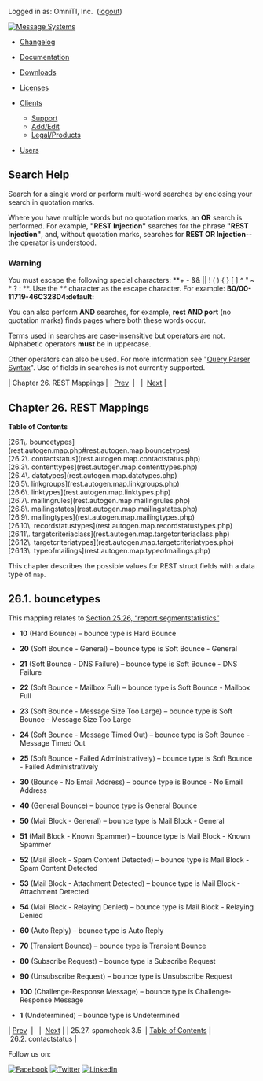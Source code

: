 Logged in as: OmniTI, Inc.  ([logout](https://support.messagesystems.com/logout.php))

[![Message Systems](https://support.messagesystems.com/images/ms-white205.png)](https://support.messagesystems.com/start.php) 

*   [Changelog](https://support.messagesystems.com/start.php?show=changelog)
*   [Documentation](https://support.messagesystems.com/docs/)
*   [Downloads](https://support.messagesystems.com/start.php)

*   [Licenses](https://support.messagesystems.com/license_summary.php)
*   <a href="">Clients</a>
    *   [Support](https://support.messagesystems.com/cs.php)
    *   [Add/Edit](https://support.messagesystems.com/edit_client.php)
    *   [Legal/Products](https://support.messagesystems.com/edit_products.php)
*   [Users](https://support.messagesystems.com/edit_customer.php)

## Search Help

Search for a single word or perform multi-word searches by enclosing your search in quotation marks.

Where you have multiple words but no quotation marks, an **OR** search is performed. For example, **"REST Injection"** searches for the phrase **"REST Injection"**, and, without quotation marks, searches for **REST OR Injection**--the operator is understood.

### Warning

You must escape the following special characters: **+ - && || ! ( ) { } [ ] ^ " ~ * ? : \**. Use the **\** character as the escape character. For example: **B0/00-11719-46C328D4\:default\:**

You can also perform **AND** searches, for example, **rest AND port** (no quotation marks) finds pages where both these words occur.

Terms used in searches are case-insensitive but operators are not. Alphabetic operators **must** be in uppercase.

Other operators can also be used. For more information see "[Query Parser Syntax](https://lucene.apache.org/core/old_versioned_docs/versions/3_0_0/queryparsersyntax.html)". Use of fields in searches is not currently supported.

| Chapter 26. REST Mappings |
| [Prev](rest.autogen.struct.spamcheck3.5.php)  |   |  [Next](rest.autogen.map.contactstatus.php) |

## Chapter 26. REST Mappings

**Table of Contents**

<dl class="toc">

<dt>[26.1\. bouncetypes](rest.autogen.map.php#rest.autogen.map.bouncetypes)</dt>

<dt>[26.2\. contactstatus](rest.autogen.map.contactstatus.php)</dt>

<dt>[26.3\. contenttypes](rest.autogen.map.contenttypes.php)</dt>

<dt>[26.4\. datatypes](rest.autogen.map.datatypes.php)</dt>

<dt>[26.5\. linkgroups](rest.autogen.map.linkgroups.php)</dt>

<dt>[26.6\. linktypes](rest.autogen.map.linktypes.php)</dt>

<dt>[26.7\. mailingrules](rest.autogen.map.mailingrules.php)</dt>

<dt>[26.8\. mailingstates](rest.autogen.map.mailingstates.php)</dt>

<dt>[26.9\. mailingtypes](rest.autogen.map.mailingtypes.php)</dt>

<dt>[26.10\. recordstatustypes](rest.autogen.map.recordstatustypes.php)</dt>

<dt>[26.11\. targetcriteriaclass](rest.autogen.map.targetcriteriaclass.php)</dt>

<dt>[26.12\. targetcriteriatypes](rest.autogen.map.targetcriteriatypes.php)</dt>

<dt>[26.13\. typeofmailings](rest.autogen.map.typeofmailings.php)</dt>

</dl>

This chapter describes the possible values for REST struct fields with a data type of `map`.

## 26.1. bouncetypes

This mapping relates to [Section 25.26, “report.segmentstatistics”](rest.autogen.struct.report.segmentstatistics.php "25.26. report.segmentstatistics")

*   **10** (Hard Bounce) – bounce type is Hard Bounce

*   **20** (Soft Bounce - General) – bounce type is Soft Bounce - General

*   **21** (Soft Bounce - DNS Failure) – bounce type is Soft Bounce - DNS Failure

*   **22** (Soft Bounce - Mailbox Full) – bounce type is Soft Bounce - Mailbox Full

*   **23** (Soft Bounce - Message Size Too Large) – bounce type is Soft Bounce - Message Size Too Large

*   **24** (Soft Bounce - Message Timed Out) – bounce type is Soft Bounce - Message Timed Out

*   **25** (Soft Bounce - Failed Administratively) – bounce type is Soft Bounce - Failed Administratively

*   **30** (Bounce - No Email Address) – bounce type is Bounce - No Email Address

*   **40** (General Bounce) – bounce type is General Bounce

*   **50** (Mail Block - General) – bounce type is Mail Block - General

*   **51** (Mail Block - Known Spammer) – bounce type is Mail Block - Known Spammer

*   **52** (Mail Block - Spam Content Detected) – bounce type is Mail Block - Spam Content Detected

*   **53** (Mail Block - Attachment Detected) – bounce type is Mail Block - Attachment Detected

*   **54** (Mail Block - Relaying Denied) – bounce type is Mail Block - Relaying Denied

*   **60** (Auto Reply) – bounce type is Auto Reply

*   **70** (Transient Bounce) – bounce type is Transient Bounce

*   **80** (Subscribe Request) – bounce type is Subscribe Request

*   **90** (Unsubscribe Request) – bounce type is Unsubscribe Request

*   **100** (Challenge-Response Message) – bounce type is Challenge-Response Message

*   **1** (Undetermined) – bounce type is Undetermined

| [Prev](rest.autogen.struct.spamcheck3.5.php)  |   |  [Next](rest.autogen.map.contactstatus.php) |
| 25.27. spamcheck 3.5  | [Table of Contents](index.php) |  26.2. contactstatus |

Follow us on:

[![Facebook](https://support.messagesystems.com/images/icon-facebook.png)](http://www.facebook.com/messagesystems) [![Twitter](https://support.messagesystems.com/images/icon-twitter.png)](http://twitter.com/#!/MessageSystems) [![LinkedIn](https://support.messagesystems.com/images/icon-linkedin.png)](http://www.linkedin.com/company/message-systems)